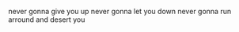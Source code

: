 never gonna give you up
never gonna let you down 
never gonna run arround 
and 
desert you 

<!---
M40XIM/M40XIM is a ✨ special ✨ repository because its `README.md` (this file) appears on your GitHub profile.
You can click the Preview link to take a look at your changes.
--->
